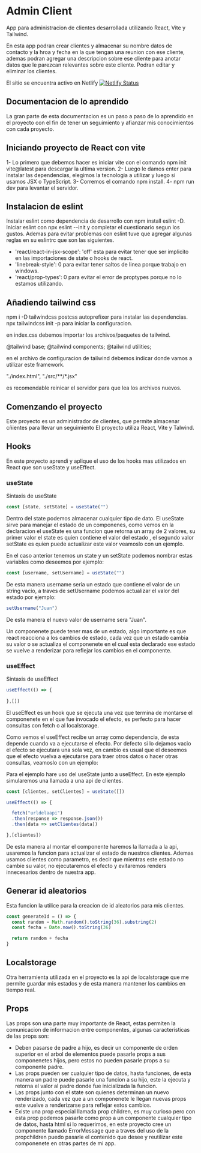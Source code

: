 # Admin Client

App para administracion de clientes desarrollada utilizando React, Vite y Tailwind.

En esta app podran crear clientes y almacenar su nombre datos de contacto y la hroa y fecha en la que tengan una reunion con ese cliente, ademas podran agregar una descripcion sobre ese cliente para anotar datos que le parezcan relevantes sobre este cliente. Podran editar y eliminar los clientes.

El sitio se encuentra activo en Netlify
[![Netlify Status](https://api.netlify.com/api/v1/badges/0e99059b-79cf-47ff-87c1-7067f6339f0e/deploy-status)](https://app.netlify.com/sites/clientsadmin/deploys)

## Documentacion de lo aprendido

La gran parte de esta documentacion es un paso a paso de lo aprendido en el proyecto con el fin de tener un seguimiento y afianzar mis conocimientos con cada proyecto.

## Iniciando proyecto de React con vite

1- Lo primero que debemos hacer es iniciar vite con el comando npm init vite@latest para descargar la ultima version.
2- Luego le damos enter para instalar las dependencias, elegimos la tecnologia a utilizar y luego si usamos JSX o TypeScript.
3- Corremos el comando npm install.
4- npm run dev para levantar el servidor.

## Instalacion de eslint

Instalar eslint como dependencia de desarrollo con npm install eslint -D.
Iniciar eslint con npx eslint --init y completar el cuestionario segun los gustos.
Ademas para evitar problemas con eslint tuve que agregar algunas reglas en su eslintrc que son las siguientes.

- 'react/react-in-jsx-scope': 'off' esta para evitar tener que ser implicito en las importaciones de state o hooks de react.
- 'linebreak-style': 0 para evitar tener saltos de linea porque trabajo en windows.
- 'react/prop-types': 0 para evitar el error de proptypes porque no lo estamos utilizando.

## Añadiendo tailwind css

npm i -D tailwindcss postcss autoprefixer para instalar las dependencias.
npx tailwindcss init -p para iniciar la configuracion.

en index.css debemos importar los archivos/paquetes de tailwind.

@tailwind base;
@tailwind components;
@tailwind utilities;

en el archivo de configuracion de tailwind debemos indicar donde vamos a utilizar este framework.

"./index.html", "./src/**/*.jsx"

es recomendable reinicar el servidor para que lea los archivos nuevos.

## Comenzando el proyecto

Este proyecto es un administrador de clientes, que permite almacenar cñientes para llevar un seguimiento
El proyecto utiliza React, Vite y Talwind.

## Hooks

En este proyecto aprendi y aplique el uso de los hooks mas utilizados en React que son useState y useEffect.

### useState

Sintaxis de useState

``` javascript
const [state, setState] = useState("")
```

Dentro del state podemos almacenar cualquier tipo de dato.
El useState sirve para manejar el estado de un componenes, como vemos en la declaracion el useState es una funcion que retorna un array de 2 valores, su primer valor el state es quien contiene el valor del estado , el segundo valor setState es quien puede actualizar este valor veamoslo con un ejemplo.

En el caso anterior tenemos un state y un setState podemos nombrar estas variables como deseemos por ejemplo:

``` javascript
const [username, setUsername] = useState("")
```

De esta manera username seria un estado que contiene el valor de un string vacio, a traves de setUsername podemos actualizar el valor del estado por ejemplo:

``` javascript
setUsername("Juan")
```

De esta manera el nuevo valor de username sera "Juan".

Un componenete puede tener mas de un estado, algo importante es que react reacciona a los cambios de estado, cada vez que un estado cambia su valor o se actualiza el componenete en el cual esta declarado ese estado se vuelve a renderizar para reflejar los cambios en el componente.

### useEffect

Sintaxis de useEffect

``` javascript
useEffect(() => {
  
},[])
```

El useEffect es un hook que se ejecuta una vez que termina de montarse el componenete en el que fue invocado el efecto, es perfecto para hacer consultas con fetch o al localstorage.

Como vemos el useEffect recibe un array como dependencia, de esta depende cuando va a ejecutarse el efecto. Por defecto si lo dejamos vacio el efecto se ejecutara una sola vez, en cambio es usual que el deseemos que el efecto vuelva a ejecutarse para traer otros datos o hacer otras consultas, veamoslo con un ejemplo:

Para el ejemplo hare uso del useState junto a useEffect.
En este ejemplo simularemos una llamada a una api de clientes.

``` javascript
const [clientes, setClientes] = useState([])

useEffect(() => {

  fetch("urldelaapi")
  .then(response => response.json())
  .then(data => setClientes(data))

},[clientes])
```

De esta manera al montar el componente haremos la llamada a la api, usaremos la funcion para actualizar el estado de nuestros clientes. Ademas usamos clientes como parametro, es decir que mientras este estado no cambie su valor, no ejecutaremos el efecto y evitaremos renders innecesarios dentro de nuestra app.

## Generar id aleatorios

Esta funcion la utilice para la creacion de id aleatorios para mis clientes.

``` javascript
const generateId = () => {
  const random = Math.random().toString(36).substring(2)
  const fecha = Date.now().toString(36)

  return random + fecha
}
```

## Localstorage

Otra herramienta utilizada en el proyecto es la api de localstorage que me permite guardar mis estados y de esta manera mantener los cambios en tiempo real.

## Props

Las props son una parte muy importante de React, estas permiten la comunicacion de informacion entre componentes, algunas caracteristicas de las props son:

- Deben pasarse de padre a hijo, es decir un componente de orden superior en el arbol de elementos puede pasarle props a sus componenetes hijos, pero estos no pueden pasarle props a su componente padre.
- Las props pueden ser cualquier tipo de datos, hasta funciones, de esta manera un padre puede pasarle una funcion a su hijo, este la ejecuta y retorna el valor al padre donde fue inicializada la funcion.
- Las props junto con el state son quienes determinan un nuevo renderizado, cada vez que a un componenete le llegan nuevas props este vuelve a renderizarse para reflejar estos cambios.
- Existe una prop especial llamada prop children, es muy curioso pero con esta prop podemos pasarle como prop a un componente cualquier tipo de datos, hasta html si lo requerimos, en este proyecto cree un componente llamado ErrorMessage que a traves del uso de la propchildren puedo pasarle el contenido que desee y reutilizar este componenete en otras partes de mi app.
